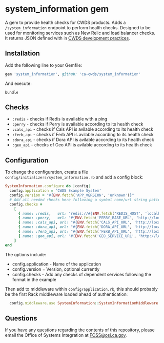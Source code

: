 # system_information gem

A gem to provide health checks for CWDS products. Adds a `/system_information`
endpoint to perform health checks. Designed to be used for monitoring services
such as New Relic and load balancer checks. It returns JSON defined with in
[CWDS development practices](https://github.com/ca-cwds/development-practices/blob/master/health_checks.md).

## Installation

Add the following line to your Gemfile:

```ruby
gem 'system_information', github: 'ca-cwds/system_information'
```

And execute:

```cli
bundle
```

## Checks

* `:redis`     - checks if Redis is available with a ping
* `:perry`     - checks if Perry is available according to its health check
* `:cals_api`  - checks if Cals API is avilable according to its health check
* `:ferb_api`  - checks if Ferb API is avilable according to its health check
* `:dora_api`  - checks if Dora API is avilable according to its health check
* `:geo_api`   - checks of Geo API is avilable according to its health check

## Configuration

To change the configuration, create a file `config/initializers/system_information.rb`
and add a config block:

```ruby
SystemInformation.configure do |config|
  config.application = 'CWDS Example System'
  config.version = "#{ENV.fetch('APP_VERSION', 'unknown')}"
  # Add all needed checks here following a symbol name/url string pattern
  config.checks =
    [
      { name: :redis,   url: "redis://#{ENV.fetch('REDIS_HOST', 'localhost')}:#{ENV.fetch('REDIS_PORT', 6379)}" },
      { name: :perry,   url: "#{ENV.fetch('PERRY_BASE_URL', 'http://localhost/perry')}/system-information" },
      { name: :cals_api, url: "#{ENV.fetch('CALS_API_URL', 'http://localhost/cals')}/system-information" },
      { name: :dora_api, url: "#{ENV.fetch('DORA_API_URL', 'http://localhost/dora')}/system-information" },
      { name: :ferb_api, url: "#{ENV.fetch('FERB_API_URL', 'http://localhost/ferb')}/system-information" },
      { name: :geo_api, url: "#{ENV.fetch('GEO_SERVICE_URL', 'http://localhost/geo')}/system-information" }
    ]
end
```

The options include:

* config.application - Name of the application
* config.version = Version, optional currently
* config.checks - Add any checks of dependent services following the format in the example

Then add to middleware within `config/application.rb`, this should probably be the first Rack middleware loaded ahead of authentication:

```ruby
  config.middleware.use SystemInformation::SystemInformationMiddleware
```

## Questions

If you have any questions regarding the contents of this repository, please email the Office of Systems Integration at FOSS@osi.ca.gov.
